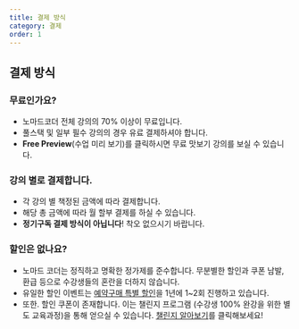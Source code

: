 ```yaml
---
title: 결제 방식
category: 결제
order: 1
---
```


## 결제 방식

### 무료인가요?

- 노마드코더 전체 강의의 70% 이상이 무료입니다.
- 풀스택 및 일부 필수 강의의 경우 유료 결제하셔야 합니다.
- **Free Preview**(수업 미리 보기)를 클릭하시면 무료 맛보기 강의를 보실 수 있습니다.

### 강의 별로 결제합니다.

- 각 강의 별 책정된 금액에 따라 결제합니다.
- 해당 총 금액에 따라 월 할부 결제를 하실 수 있습니다.
- **정기구독 결제 방식이 아닙니다**! 착오 없으시기 바랍니다.

### 할인은 없나요?

- 노마드 코더는 정직하고 명확한 정가제를 준수합니다. 무분별한 할인과 쿠폰 남발, 환급 등으로 수강생들의 혼란을 더하지 않습니다. 
- 유일한 할인 이벤트는 [예약구매 특별 할인](/faq/courses/presale)을 1년에 1~2회 진행하고 있습니다. 
- 또한. 할인 쿠폰이 존재합니다. 이는 챌린지 프로그램 (수강생 100% 완강을 위한 별도 교육과정)을 통해 얻으실 수 있습니다. [챌린지 알아보기](/challenges)를 클릭해보세요!
